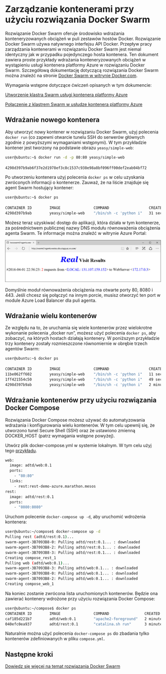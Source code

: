 <properties
   pageTitle="Zarządzanie kontenerem usługi kontenera platformy Azure przy użyciu rozwiązania Docker Swarm | Microsoft Azure"
   description="Wdrażanie kontenerów do rozwiązania Docker Swarm w usłudze kontenera platformy Azure"
   services="container-service"
   documentationCenter=""
   authors="neilpeterson"
   manager="timlt"
   editor=""
   tags="acs, azure-container-service"
   keywords="Docker, kontenery, mikrousługi, Mesos, Azure"/>

<tags
   ms.service="container-service"
   ms.devlang="na"
   ms.topic="get-started-article"
   ms.tgt_pltfrm="na"
   ms.workload="na"
   ms.date="09/13/2016"
   ms.author="nepeters"/>


# Zarządzanie kontenerami przy użyciu rozwiązania Docker Swarm

Rozwiązanie Docker Swarm oferuje środowisko wdrażania konteneryzowanych obciążeń w puli zestawów hostów Docker. Rozwiązanie Docker Swarm używa natywnego interfejsu API Docker. Przepływ pracy zarządzania kontenerami w rozwiązaniu Docker Swarm jest niemal identyczny jak w przypadku pojedynczego hosta kontenera. Ten dokument zawiera proste przykłady wdrażania konteneryzowanych obciążeń w wystąpieniu usługi kontenera platformy Azure w rozwiązaniu Docker Swarm. Szczegółową dokumentację dotyczącą rozwiązania Docker Swarm można znaleźć na stronie [Docker Swarm w witrynie Docker.com](https://docs.docker.com/swarm/).

Wymagania wstępne dotyczące ćwiczeń opisanych w tym dokumencie:

[Utworzenie klastra Swarm usługi kontenera platformy Azure](container-service-deployment.md)

[Połączenie z klastrem Swarm w usłudze kontenera platformy Azure](container-service-connect.md)

## Wdrażanie nowego kontenera

Aby utworzyć nowy kontener w rozwiązaniu Docker Swarm, użyj polecenia `docker run` (co zapewni otwarcie tunelu SSH do serwerów głównych zgodnie z powyższymi wymaganiami wstępnymi). W tym przykładzie kontener jest tworzony na podstawie obrazu `yeasy/simple-web`:


```bash
user@ubuntu:~$ docker run -d -p 80:80 yeasy/simple-web

4298d397b9ab6f37e2d1978ef3c8c1537c938e98a8bf096ff00def2eab04bf72
```

Po utworzeniu kontenera użyj polecenia `docker ps` w celu uzyskania zwróconych informacji o kontenerze. Zauważ, że na liście znajduje się agent Swarm hostujący kontener:


```bash
user@ubuntu:~$ docker ps

CONTAINER ID        IMAGE               COMMAND                  CREATED             STATUS              PORTS                 NAMES
4298d397b9ab        yeasy/simple-web    "/bin/sh -c 'python i"   31 seconds ago      Up 9 seconds        10.0.0.5:80->80/tcp   swarm-agent-34A73819-1/happy_allen
```  

Możesz teraz uzyskiwać dostęp do aplikacji, która działa w tym kontenerze, za pośrednictwem publicznej nazwy DNS modułu równoważenia obciążenia agenta Swarm. Te informacje można znaleźć w witrynie Azure Portal:  


![Rzeczywiste wyniki dotyczące odwiedzin](media/real-visit.jpg)  

Domyślnie moduł równoważenia obciążenia ma otwarte porty 80, 8080 i 443. Jeśli chcesz się połączyć na innym porcie, musisz otworzyć ten port w module Azure Load Balancer dla puli agenta.

## Wdrażanie wielu kontenerów

Ze względu na to, że uruchamia się wiele kontenerów przez wielokrotne wykonanie polecenia „docker run”, możesz użyć polecenia `docker ps`, aby zobaczyć, na których hostach działają kontenery. W poniższym przykładzie trzy kontenery zostały rozmieszczone równomiernie w obrębie trzech agentów Swarm:  


```bash
user@ubuntu:~$ docker ps

CONTAINER ID        IMAGE               COMMAND                  CREATED             STATUS              PORTS                 NAMES
11be062ff602        yeasy/simple-web    "/bin/sh -c 'python i"   11 seconds ago      Up 10 seconds       10.0.0.6:83->80/tcp   swarm-agent-34A73819-2/clever_banach
1ff421554c50        yeasy/simple-web    "/bin/sh -c 'python i"   49 seconds ago      Up 48 seconds       10.0.0.4:82->80/tcp   swarm-agent-34A73819-0/stupefied_ride
4298d397b9ab        yeasy/simple-web    "/bin/sh -c 'python i"   2 minutes ago       Up 2 minutes        10.0.0.5:80->80/tcp   swarm-agent-34A73819-1/happy_allen
```  

## Wdrażanie kontenerów przy użyciu rozwiązania Docker Compose

Rozwiązania Docker Compose możesz używać do automatyzowania wdrażania i konfigurowania wielu kontenerów. W tym celu upewnij się, że utworzono tunel Secure Shell (SSH) oraz że ustawiono zmienną DOCKER_HOST (patrz wymagania wstępne powyżej).

Utwórz plik docker-compose.yml w systemie lokalnym. W tym celu użyj tego [przykładu](https://raw.githubusercontent.com/rgardler/AzureDevTestDeploy/master/docker-compose.yml).

```bash
web:
  image: adtd/web:0.1
  ports:
    - "80:80"
  links:
    - rest:rest-demo-azure.marathon.mesos
rest:
  image: adtd/rest:0.1
  ports:
    - "8080:8080"

```

Uruchom polecenie `docker-compose up -d`, aby uruchomić wdrożenia kontenera:


```bash
user@ubuntu:~/compose$ docker-compose up -d
Pulling rest (adtd/rest:0.1)...
swarm-agent-3B7093B8-0: Pulling adtd/rest:0.1... : downloaded
swarm-agent-3B7093B8-2: Pulling adtd/rest:0.1... : downloaded
swarm-agent-3B7093B8-3: Pulling adtd/rest:0.1... : downloaded
Creating compose_rest_1
Pulling web (adtd/web:0.1)...
swarm-agent-3B7093B8-3: Pulling adtd/web:0.1... : downloaded
swarm-agent-3B7093B8-0: Pulling adtd/web:0.1... : downloaded
swarm-agent-3B7093B8-2: Pulling adtd/web:0.1... : downloaded
Creating compose_web_1
```

Na koniec zostanie zwrócona lista uruchomionych kontenerów. Będzie ona zawierać kontenery wdrożone przy użyciu rozwiązania Docker Compose:


```bash
user@ubuntu:~/compose$ docker ps
CONTAINER ID        IMAGE               COMMAND                CREATED             STATUS              PORTS                     NAMES
caf185d221b7        adtd/web:0.1        "apache2-foreground"   2 minutes ago       Up About a minute   10.0.0.4:80->80/tcp       swarm-agent-3B7093B8-0/compose_web_1
040efc0ea937        adtd/rest:0.1       "catalina.sh run"      3 minutes ago       Up 2 minutes        10.0.0.4:8080->8080/tcp   swarm-agent-3B7093B8-0/compose_rest_1
```

Naturalnie można użyć polecenia `docker-compose ps` do zbadania tylko kontenerów zdefiniowanych w pliku `compose.yml`.

## Następne kroki

[Dowiedz się więcej na temat rozwiązania Docker Swarm](https://docs.docker.com/swarm/)



<!--HONumber=Sep16_HO3-->


